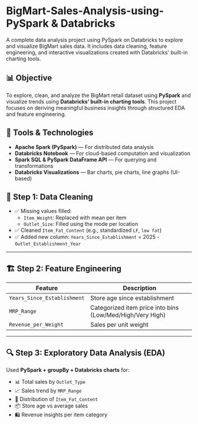 # BigMart-Sales-Analysis-using-PySpark & Databricks
A complete data analysis project using PySpark on Databricks to explore and visualize BigMart sales data. It includes data cleaning, feature engineering, and interactive visualizations created with Databricks' built-in charting tools.

## 📊 Objective

To explore, clean, and analyze the BigMart retail dataset using **PySpark** and visualize trends using **Databricks’ built-in charting tools**. This project focuses on deriving meaningful business insights through structured EDA and feature engineering.

## 🧰 Tools & Technologies

- **Apache Spark (PySpark)** — For distributed data analysis
- **Databricks Notebook** — For cloud-based computation and visualization
- **Spark SQL & PySpark DataFrame API** — For querying and transformations
- **Databricks Visualizations** — Bar charts, pie charts, line graphs (UI-based)

## 🧼 Step 1: Data Cleaning

- ✅ Missing values filled:
  - `Item_Weight`: Replaced with mean per item
  - `Outlet_Size`: Filled using the mode per location
- ✅ Cleaned `Item_Fat_Content` (e.g., standardized `LF`, `low fat`)
- ✅ Added new column: `Years_Since_Establishment` = 2025 - `Outlet_Establishment_Year`

---

## 🏗️ Step 2: Feature Engineering

| Feature | Description |
|--------|-------------|
| `Years_Since_Establishment` | Store age since establishment |
| `MRP_Range` | Categorized item price into bins (Low/Med/High/Very High) |
| `Revenue_per_Weight` | Sales per unit weight |

---

## 🔍 Step 3: Exploratory Data Analysis (EDA)

Used **PySpark + groupBy + Databricks charts** for:

- 📊 Total sales by `Outlet_Type`
- 📈 Sales trend by `MRP_Range`
- 🧈 Distribution of `Item_Fat_Content`
- 📦 Store age vs average sales
- 🛍️ Revenue insights per item category
